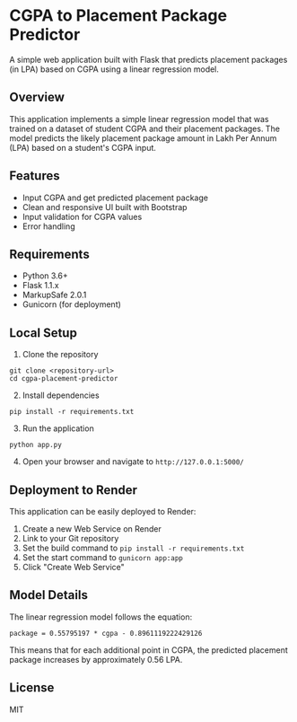 # CGPA to Placement Package Predictor

A simple web application built with Flask that predicts placement packages (in LPA) based on CGPA using a linear regression model.

## Overview

This application implements a simple linear regression model that was trained on a dataset of student CGPA and their placement packages. The model predicts the likely placement package amount in Lakh Per Annum (LPA) based on a student's CGPA input.

## Features

- Input CGPA and get predicted placement package
- Clean and responsive UI built with Bootstrap
- Input validation for CGPA values
- Error handling

## Requirements

- Python 3.6+
- Flask 1.1.x
- MarkupSafe 2.0.1
- Gunicorn (for deployment)

## Local Setup

1. Clone the repository
```
git clone <repository-url>
cd cgpa-placement-predictor
```

2. Install dependencies
```
pip install -r requirements.txt
```

3. Run the application
```
python app.py
```

4. Open your browser and navigate to `http://127.0.0.1:5000/`

## Deployment to Render

This application can be easily deployed to Render:

1. Create a new Web Service on Render
2. Link to your Git repository
3. Set the build command to `pip install -r requirements.txt`
4. Set the start command to `gunicorn app:app`
5. Click "Create Web Service"

## Model Details

The linear regression model follows the equation:
```
package = 0.55795197 * cgpa - 0.8961119222429126
```

This means that for each additional point in CGPA, the predicted placement package increases by approximately 0.56 LPA.

## License

MIT 